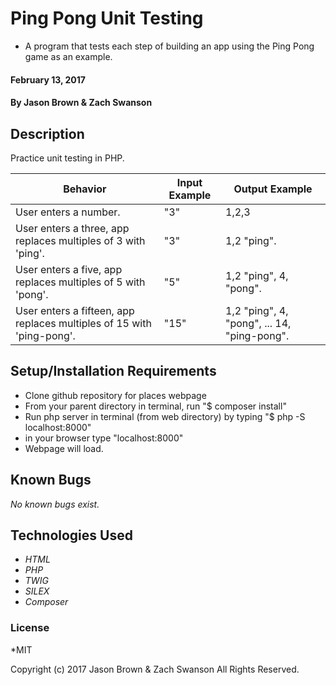 # Ping Pong Unit Testing

* A program that tests each step of building an app using the Ping Pong game as an example.

#### February 13, 2017

#### By **Jason Brown & Zach Swanson**

## Description
  Practice unit testing in PHP.

| Behavior | Input Example | Output Example |
|----------|---------------|----------------|
| User enters a number. | "3" | 1,2,3 |
| User enters a three, app replaces multiples of 3 with 'ping'. | "3"| 1,2 "ping". |
| User enters a five, app replaces multiples of 5 with 'pong'. | "5"| 1,2 "ping", 4, "pong". |
| User enters a fifteen, app replaces multiples of 15 with 'ping-pong'. | "15"| 1,2 "ping", 4, "pong", ... 14, "ping-pong". |




## Setup/Installation Requirements

*  Clone github repository for places webpage
*  From your parent directory in terminal, run "$ composer install"
*  Run php server in terminal (from web directory) by typing "$ php -S localhost:8000"
*  in your browser type "localhost:8000"
*  Webpage will load.

## Known Bugs
_No known bugs exist._

## Technologies Used
* _HTML_
* _PHP_
* _TWIG_
* _SILEX_
* _Composer_


### License
*MIT

Copyright (c) 2017 Jason Brown & Zach Swanson All Rights Reserved.
